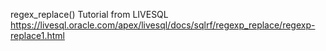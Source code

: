 regex_replace() Tutorial from LIVESQL
https://livesql.oracle.com/apex/livesql/docs/sqlrf/regexp_replace/regexp-replace1.html
